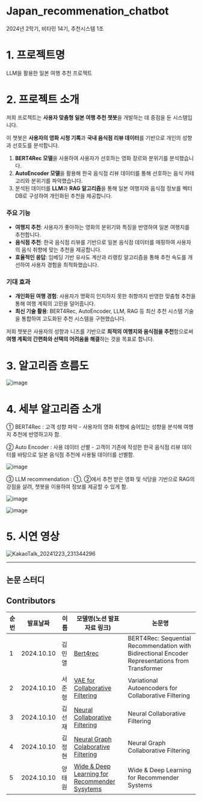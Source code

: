 # Japan_recommenation_chatbot
2024년 2학기, 비타민 14기, 추천시스템 1조 


# 1. 프로젝트명
LLM을 활용한 일본 여행 추천 프로젝트 


# 2. 프로젝트 소개

저희 프로젝트는 **사용자 맞춤형 일본 여행 추천 챗봇**을 개발하는 데 중점을 둔 시스템입니다.

이 챗봇은 **사용자의 영화 시청 기록**과 **국내 음식점 리뷰 데이터**를 기반으로 개인의 성향과 선호도를 분석합니다.

1. **BERT4Rec 모델**을 사용하여 사용자가 선호하는 영화 장르와 분위기를 분석했습니다.
2. **AutoEncoder 모델**을 활용해 한국 음식점 리뷰 데이터를 통해 선호하는 음식 카테고리와 분위기를 파악했습니다.
3. 분석된 데이터를 **LLM**과 **RAG 알고리즘**을 통해 일본 여행지와 음식점 정보를 벡터 DB로 구성하여 개인화된 추천을 제공합니다.

### 주요 기능
- **여행지 추천**: 사용자가 좋아하는 영화의 분위기와 특징을 반영하여 일본 여행지를 추천합니다.
- **음식점 추천**: 한국 음식점 리뷰를 기반으로 일본 음식점 데이터를 매핑하여 사용자의 음식 취향에 맞는 추천을 제공합니다.
- **효율적인 응답**: 임베딩 기반 유사도 계산과 리랭킹 알고리즘을 통해 추천 속도를 개선하여 사용자 경험을 최적화했습니다.

### 기대 효과
- **개인화된 여행 경험**: 사용자가 명확히 인지하지 못한 취향까지 반영한 맞춤형 추천을 통해 여행 계획의 고민을 덜어줍니다.
- **최신 기술 활용**: BERT4Rec, AutoEncoder, LLM, RAG 등 최신 추천 시스템 기술을 통합하여 고도화된 추천 시스템을 구현했습니다.

저희 챗봇은 사용자의 성향과 니즈를 기반으로 **최적의 여행지와 음식점을 추천**함으로써 **여행 계획의 간편화와 선택의 어려움을 해결**하는 것을 목표로 합니다.


# 3. 알고리즘 흐름도
![image](https://github.com/user-attachments/assets/4b0b5af9-17b0-4453-9e94-50c1b53b7935)


# 4. 세부 알고리즘 소개
① BERT4Rec : 고객 성향 파악 - 사용자의 영화 취향에 숨어있는 성향을 분석해 여행지 추천에 반영하고자 함.

② Auto Encoder : 사용 데이터 선별 - 고객이 기존에 작성한 한국 음식점 리뷰 데이터를 바탕으로 일본 음식점 추천에 사용될 데이터를 선별함. 

![image](https://github.com/user-attachments/assets/1461a6b6-52c3-4887-b6c7-7864ee44a7c2)



③ LLM recommendation : ①, ②에서 추천 받은 영화 및 식당을 기반으로 RAG의 강점을 살려, 챗봇을 이용하여 정보를 제공할 수 있게 함. 

![image](https://github.com/user-attachments/assets/10ad0f81-d399-4fac-be1b-c1c67ed2622b)


![image](https://github.com/user-attachments/assets/d6f0ae2d-5881-4e76-b4f6-b62de89eec6b)



# 5. 시연 영상 
![KakaoTalk_20241223_231344296](https://github.com/user-attachments/assets/906e032d-9565-4329-a2c8-6de526c4b0bb)


---
## 논문 스터디 

## Contributors

| 순번  | 발표날짜      |     이름              | 모델명(노션 발표자료 링크)                                                                                                                                 | 논문명                                                                                                                                 |
|-----|-----------|---------------------|----------------------------------------------------------------------------------------------------------------------------------------------------|-------------------------------------------------------------------------------------------------------------------------------------|
|  1   | 2024.10.10  |김민열       |   [Bert4rec](https://www.notion.so/BERT4Rec-Sequential-Recommendation-with-Bidirectional-Encoder-Representations-from-Transformer-10eab9efd4d48035bd1dc673c7d175a4?pvs=4)       |     BERT4Rec: Sequential Recommendation with Bidirectional Encoder Representations from Transformer    |
|  2   | 2024.10.10  |서준형       |      [VAE for Collaborative Filtering](https://www.notion.so/Variational-Autoencoders-for-Collaborative-Filtering-10eab9efd4d48078ad00df288d474c4a?pvs=4)    |     Variational Autoencoders for Collaborative Filtering  |
|  3   | 2024.10.10  |김선재       |   [Neural Collaborative Filtering](https://www.notion.so/Neural-Collaborative-Filtering-10eab9efd4d480018458fbee7e4947ed?pvs=4)             |  Neural Collaborative Filtering        |
|  4   | 2024.10.10  |김정현       | [Neural Graph Colaborative Filtering](https://www.notion.so/Neural-Graph-Collaborative-Filtering-10eab9efd4d480809c37ff0bef81af50?pvs=4)    | Neural Graph Collaborative Filtering   |
|  5   | 2024.10.10  |양태원       |    [Wide & Deep Learning for Recommender Sysytems](https://www.notion.so/Wide-Deep-Learning-for-Recommender-Systems-10eab9efd4d4802bb144c63620505b42?pvs=4)                 | Wide & Deep Learning for Recommender Systems  |                        
